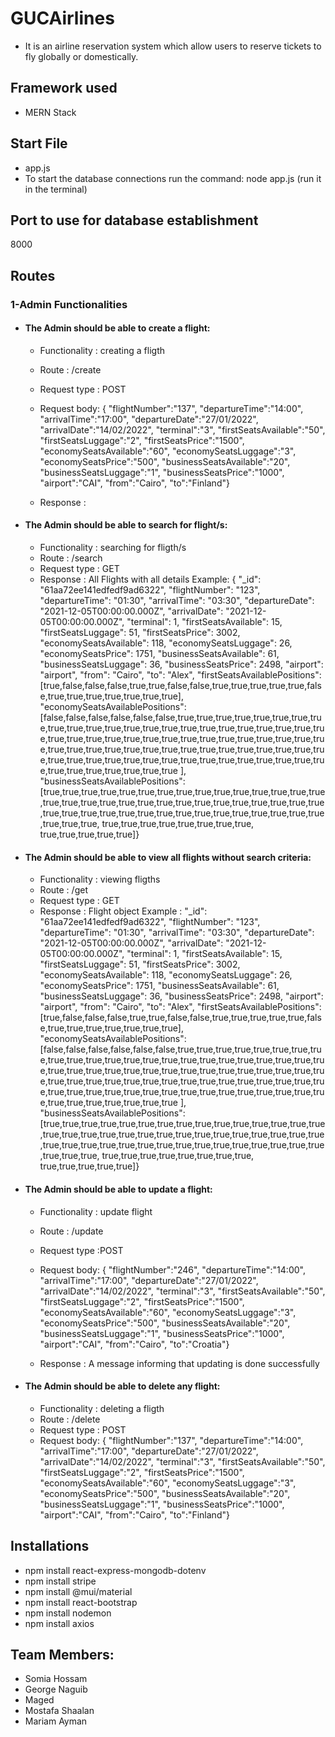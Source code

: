 # GUCAirlines
* It is an airline reservation system which allow users to reserve tickets to fly globally or domestically.



## Framework used
* MERN Stack



## Start File
* app.js
* To start the database connections run the command: node app.js (run it in the terminal)



## Port to use for database establishment 
 8000
 
 ## Routes
 
 ### 1-Admin Functionalities
  * #### The Admin should be able to create a flight:
     *  Functionality : creating a fligth
     *  Route : /create
     *  Request type : POST
     *  Request body: {
        "flightNumber":"137",
        "departureTime":"14:00",
        "arrivalTime":"17:00",
        "departureDate":"27/01/2022",
        "arrivalDate":"14/02/2022",
        "terminal":"3",
        "firstSeatsAvailable":"50",
        "firstSeatsLuggage":"2",
        "firstSeatsPrice":"1500",
        "economySeatsAvailable":"60",
        "economySeatsLuggage":"3",
        "economySeatsPrice":"500",
        "businessSeatsAvailable":"20",
        "businessSeatsLuggage":"1",
        "businessSeatsPrice":"1000",
        "airport":"CAI",
        "from":"Cairo",
        "to":"Finland"}

     *  Response :  


  * #### The Admin should be able to search for flight/s:
      *  Functionality : searching for fligth/s
      *  Route : /search
      *  Request type : GET
      *  Response : All Flights with all details Example: {
        "_id": "61aa72ee141edfedf9ad6322",
        "flightNumber": "123",
        "departureTime": "01:30",
        "arrivalTime": "03:30",
        "departureDate": "2021-12-05T00:00:00.000Z",
        "arrivalDate": "2021-12-05T00:00:00.000Z",
        "terminal": 1,
        "firstSeatsAvailable": 15,
        "firstSeatsLuggage": 51,
        "firstSeatsPrice": 3002,
        "economySeatsAvailable": 118,
        "economySeatsLuggage": 26,
        "economySeatsPrice": 1751,
        "businessSeatsAvailable": 61,
        "businessSeatsLuggage": 36,
        "businessSeatsPrice": 2498,
        "airport": "airport",
        "from": "Cairo",
        "to": "Alex",
        "firstSeatsAvailablePositions": [true,false,false,false,true,true,false,false,true,true,true,true,true,false,true,true,true,true,true,true,true],
        "economySeatsAvailablePositions": [false,false,false,false,false,false,true,true,true,true,true,true,true,true,true,true,true,true,true,true,true,true,true,true,true,true,true,true,true,true,true,true,true,true,true,true,true,true,true,true,true,true,true,true,true,true,true,true,true,true,true,true,true,true,true,true,true,true,true,true,true,true,true,true,true,true,true,true,true,true,true,true,true,true,true,true,true,true,true,true,true
        ],
        "businessSeatsAvailablePositions":[true,true,true,true,true,true,true,true,true,true,true,true,true,true,true,true,true,true,true,true,true,true,true,true,true,true,true,true,true,true,true,true,true,true,true,true,true,true,true,true,true,true,true,true,true,true,true,true, true,true,true,true,true,true,true,true, true,true,true,true,true]}



  * #### The Admin should be able to view all flights without search criteria:
      *  Functionality : viewing fligths
      *  Route : /get
      *  Request type : GET
      *  Response : Flight object Example :  "_id": "61aa72ee141edfedf9ad6322",
        "flightNumber": "123",
        "departureTime": "01:30",
        "arrivalTime": "03:30",
        "departureDate": "2021-12-05T00:00:00.000Z",
        "arrivalDate": "2021-12-05T00:00:00.000Z",
        "terminal": 1,
        "firstSeatsAvailable": 15,
        "firstSeatsLuggage": 51,
        "firstSeatsPrice": 3002,
        "economySeatsAvailable": 118,
        "economySeatsLuggage": 26,
        "economySeatsPrice": 1751,
        "businessSeatsAvailable": 61,
        "businessSeatsLuggage": 36,
        "businessSeatsPrice": 2498,
        "airport": "airport",
        "from": "Cairo",
        "to": "Alex",
        "firstSeatsAvailablePositions": [true,false,false,false,true,true,false,false,true,true,true,true,true,false,true,true,true,true,true,true,true],
        "economySeatsAvailablePositions": [false,false,false,false,false,false,true,true,true,true,true,true,true,true,true,true,true,true,true,true,true,true,true,true,true,true,true,true,true,true,true,true,true,true,true,true,true,true,true,true,true,true,true,true,true,true,true,true,true,true,true,true,true,true,true,true,true,true,true,true,true,true,true,true,true,true,true,true,true,true,true,true,true,true,true,true,true,true,true,true,true
        ],
        "businessSeatsAvailablePositions":[true,true,true,true,true,true,true,true,true,true,true,true,true,true,true,true,true,true,true,true,true,true,true,true,true,true,true,true,true,true,true,true,true,true,true,true,true,true,true,true,true,true,true,true,true,true,true,true, true,true,true,true,true,true,true,true, true,true,true,true,true]}

 * #### The Admin should be able to update a flight:
      *  Functionality : update flight
      *  Route : /update
      *  Request type :POST
      *  Request body:  {
        "flightNumber":"246",
        "departureTime":"14:00",
        "arrivalTime":"17:00",
        "departureDate":"27/01/2022",
        "arrivalDate":"14/02/2022",
        "terminal":"3",
        "firstSeatsAvailable":"50",
        "firstSeatsLuggage":"2",
        "firstSeatsPrice":"1500",
        "economySeatsAvailable":"60",
        "economySeatsLuggage":"3",
        "economySeatsPrice":"500",
        "businessSeatsAvailable":"20",
        "businessSeatsLuggage":"1",
        "businessSeatsPrice":"1000",
        "airport":"CAI",
        "from":"Cairo",
        "to":"Croatia"}

      *  Response : A message informing that updating is done successfully

  * #### The Admin should be able to delete any flight:
     *  Functionality : deleting a fligth
     *  Route : /delete
     *  Request type : POST
     *  Request body: {
        "flightNumber":"137",
        "departureTime":"14:00",
        "arrivalTime":"17:00",
        "departureDate":"27/01/2022",
        "arrivalDate":"14/02/2022",
        "terminal":"3",
        "firstSeatsAvailable":"50",
        "firstSeatsLuggage":"2",
        "firstSeatsPrice":"1500",
        "economySeatsAvailable":"60",
        "economySeatsLuggage":"3",
        "economySeatsPrice":"500",
        "businessSeatsAvailable":"20",
        "businessSeatsLuggage":"1",
        "businessSeatsPrice":"1000",
        "airport":"CAI",
        "from":"Cairo",
        "to":"Finland"}
        
   

           	
       
   



 ## Installations
 * npm install react-express-mongodb-dotenv
 * npm install stripe
 * npm install @mui/material
 * npm install react-bootstrap
 * npm install nodemon
 * npm install axios


 ## Team Members:
* Somia Hossam 
* George Naguib
* Maged
* Mostafa Shaalan
* Mariam Ayman

